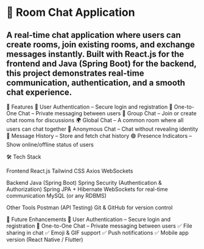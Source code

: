 <h1>💬 Room Chat Application</h1>
<h2>A real-time chat application where users can create rooms, join existing rooms, and exchange messages instantly. Built with React.js for the frontend and Java (Spring Boot) for the backend, this project demonstrates real-time communication, authentication, and a smooth chat experience.</h2>

🚀 Features
🔑 User Authentication – Secure login and registration
💬 One-to-One Chat – Private messaging between users
👥 Group Chat – Join or create chat rooms for discussions
🌍 Global Chat – A common room where all users can chat together
👻 Anonymous Chat – Chat without revealing identity
📜 Message History – Store and fetch chat history
🟢 Presence Indicators – Show online/offline status of users

🛠️ Tech Stack

Frontend
React.js
Tailwind CSS
Axios
WebSockets

Backend
Java (Spring Boot)
Spring Security (Authentication & Authorization)
Spring JPA + Hibernate
WebSockets for real-time communication
MySQL (or any RDBMS)

Other Tools
Postman (API Testing)
Git & GitHub for version control

🌟 Future Enhancements
🔑 User Authentication – Secure login and registration
💬 One-to-One Chat – Private messaging between users
✅ File sharing in chat
✅ Emoji & GIF support
✅ Push notifications
✅ Mobile app version (React Native / Flutter)
